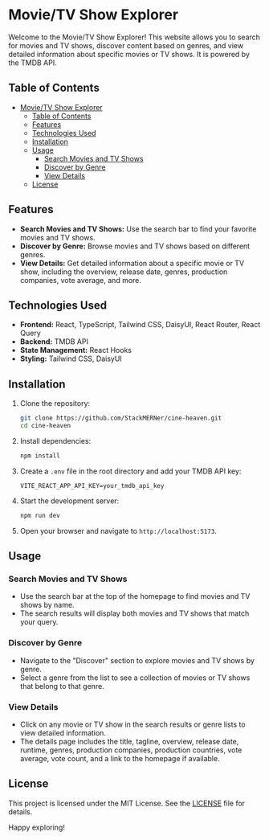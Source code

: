 # Movie/TV Show Explorer

Welcome to the Movie/TV Show Explorer! This website allows you to search for movies and TV shows, discover content based on genres, and view detailed information about specific movies or TV shows. It is powered by the TMDB API.

## Table of Contents

- [Movie/TV Show Explorer](#movietv-show-explorer)
  - [Table of Contents](#table-of-contents)
  - [Features](#features)
  - [Technologies Used](#technologies-used)
  - [Installation](#installation)
  - [Usage](#usage)
    - [Search Movies and TV Shows](#search-movies-and-tv-shows)
    - [Discover by Genre](#discover-by-genre)
    - [View Details](#view-details)
  - [License](#license)

## Features

- **Search Movies and TV Shows:** Use the search bar to find your favorite movies and TV shows.
- **Discover by Genre:** Browse movies and TV shows based on different genres.
- **View Details:** Get detailed information about a specific movie or TV show, including the overview, release date, genres, production companies, vote average, and more.

## Technologies Used

- **Frontend:** React, TypeScript, Tailwind CSS, DaisyUI, React Router, React Query
- **Backend:** TMDB API
- **State Management:** React Hooks
- **Styling:** Tailwind CSS, DaisyUI

## Installation

1. Clone the repository:
   ```bash
   git clone https://github.com/StackMERNer/cine-heaven.git
   cd cine-heaven
   ```

2. Install dependencies:
   ```bash
   npm install
   ```

3. Create a `.env` file in the root directory and add your TMDB API key:
   ```env
   VITE_REACT_APP_API_KEY=your_tmdb_api_key
   ```

4. Start the development server:
   ```bash
   npm run dev
   ```

5. Open your browser and navigate to `http://localhost:5173`.

## Usage

### Search Movies and TV Shows

- Use the search bar at the top of the homepage to find movies and TV shows by name.
- The search results will display both movies and TV shows that match your query.

### Discover by Genre

- Navigate to the "Discover" section to explore movies and TV shows by genre.
- Select a genre from the list to see a collection of movies or TV shows that belong to that genre.

### View Details

- Click on any movie or TV show in the search results or genre lists to view detailed information.
- The details page includes the title, tagline, overview, release date, runtime, genres, production companies, production countries, vote average, vote count, and a link to the homepage if available.

## License

This project is licensed under the MIT License. See the [LICENSE](LICENSE) file for details.

Happy exploring!


